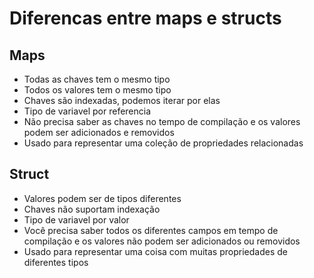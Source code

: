 # Diferencas entre maps e structs

## Maps

* Todas as chaves tem o mesmo tipo
* Todos os valores tem o mesmo tipo
* Chaves são indexadas, podemos iterar por elas
* Tipo de variavel por referencia
* Não precisa saber as chaves no tempo de compilação e os valores podem ser adicionados e removidos
* Usado para representar uma coleção de propriedades relacionadas

## Struct

* Valores podem ser de tipos diferentes
* Chaves não suportam indexação
* Tipo de variavel por valor
* Você precisa saber todos os diferentes campos em tempo de compilação e os valores não podem ser adicionados ou removidos
* Usado para representar uma coisa com muitas propriedades de diferentes tipos